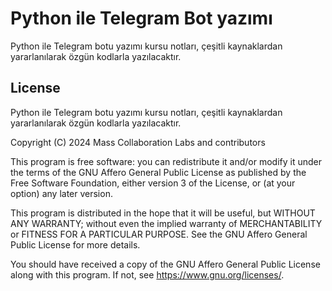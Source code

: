 # Python ile Telegram Bot yazımı

Python ile Telegram botu yazımı kursu notları, çeşitli kaynaklardan yararlanılarak özgün kodlarla yazılacaktır.

## License

Python ile Telegram botu yazımı kursu notları, çeşitli kaynaklardan yararlanılarak özgün kodlarla yazılacaktır.

Copyright (C) 2024  Mass Collaboration Labs and contributors

This program is free software: you can redistribute it and/or modify
it under the terms of the GNU Affero General Public License as published
by the Free Software Foundation, either version 3 of the License, or
(at your option) any later version.

This program is distributed in the hope that it will be useful,
but WITHOUT ANY WARRANTY; without even the implied warranty of
MERCHANTABILITY or FITNESS FOR A PARTICULAR PURPOSE.  See the
GNU Affero General Public License for more details.

You should have received a copy of the GNU Affero General Public License
along with this program.  If not, see <https://www.gnu.org/licenses/>.